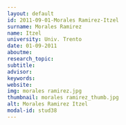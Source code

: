 ```yaml
---
layout: default 
id: 2011-09-01-Morales Ramirez-Itzel
surname: Morales Ramirez
name: Itzel
university: Univ. Trento
date: 01-09-2011
aboutme: 
research_topic: 
subtitle: 
advisor: 
keywords: 
website: 
img: morales ramirez.jpg
thumbnail: morales ramirez_thumb.jpg
alt: Morales Ramirez Itzel
modal-id: stud38
---
```

